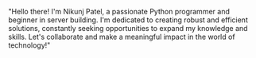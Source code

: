 "Hello there! I'm Nikunj Patel, a passionate Python programmer and beginner in server building. I'm dedicated to creating robust and efficient solutions, constantly seeking opportunities to expand my knowledge and skills. Let's collaborate and make a meaningful impact in the world of technology!"

